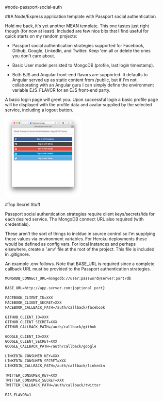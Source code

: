 #node-passport-social-auth

##A Node/Express application template with Passport social authentication

Hold me back, it's yet another MEAN template. This one tastes just right though (for now at least). Included are few nice bits that I find useful for quick starts on my random projects:

* Passport social authentication strategies supported for Facebook, Github, Google, LinkedIn, and Twitter. Keep 'em all or delete the ones you don't care about.

* Basic User model persisted to MongoDB (profile, last login timestamp).

* Both EJS and Angular front-end flavors are supported. It defaults to Angular served up as static content from /public, but if I'm not collaborating with an Angular guru I can simply define the environment variable EJS_FLAVOR for an EJS front-end party.

A basic login page will greet you. Upon successful login a basic profile page will be displayed with the profile data and avatar supplied by the selected service, including a logout button.

[<img src="/docs/screenshot.png" width="250">](https://cdn.rawgit.com/skylarstein/node-passport-social-auth/master/docs/screenshot.png)

#Top Secret Stuff

Passport social authentication strategies require client keys/secrets/ids for each desired service. The MongoDB connect URL also required (with credentials).

These aren't the sort of things to incldue in source control so I'm supplying these values via environment variables. For Heroku deployments these would be defined as config vars. For local instances and perhaps elsewhere, create a '.env' file at the root of the project. This file is included in .gitignore.

An example .env follows. Note that BASE_URL is required since a complete callback URL must be provided to the Passport authentication strategies.

```
MONGODB_CONNECT_URL=mongodb://user:password@server:port/db

BASE_URL=http://app.server.com:{optional port}

FACEBOOK_CLIENT_ID=XXX
FACEBOOK_CLIENT_SECRET=XXX
FACEBOOK_CALLBACK_PATH=/auth/callback/facebook

GITHUB_CLIENT_ID=XXX
GITHUB_CLIENT_SECRET=XXX
GITHUB_CALLBACK_PATH=/auth/callback/github

GOOGLE_CLIENT_ID=XXX
GOOGLE_CLIENT_SECRET=XXX
GOOGLE_CALLBACK_PATH=/auth/callback/google

LINKEDIN_CONSUMER_KEY=XXX
LINKEDIN_CONSUMER_SECRET=XXX
LINKEDIN_CALLBACK_PATH=/auth/callback/linkedin

TWITTER_CONSUMER_KEY=XXX
TWITTER_CONSUMER_SECRET=XXX
TWITTER_CALLBACK_PATH=/auth/callback/twitter

EJS_FLAVOR=1
```
